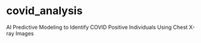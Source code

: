 # covid_analysis
AI Predictive Modeling to Identify COVID Positive Individuals Using Chest X-ray Images
